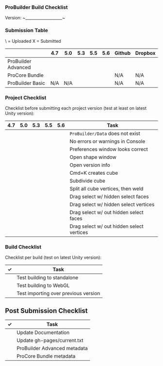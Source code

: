 ### ProBuilder Build Checklist

Version: ~___________________~

### Submission Table

\ = Uploaded
X = Submitted


|                     | 4.7 | 5.0 | 5.3 | 5.5 | 5.6 | Github | Dropbox |
|---------------------|-----|-----|-----|-----|-----|--------|---------|
| ProBuilder Advanced |     |     |     |     |     |        |         |
| ProCore Bundle      |     |     |     |     |     |  N/A   |   N/A   |
| ProBuilder Basic    | N/A | N/A |     |     |     |  N/A   |   N/A   |

### Project Checklist

Checklist before submitting each project version (test at least on latest Unity version):

| 4.7 | 5.0 | 5.3 | 5.5 | 5.6 |  Task                                        |
|-----|-----|-----|-----|-----|----------------------------------------------|
|     |     |     |     |     | `ProBuilder/Data` does not exist             |
|     |     |     |     |     | No errors or warnings in Console             |
|     |     |     |     |     | Preferences window looks correct             |
|     |     |     |     |     | Open shape window                            |
|     |     |     |     |     | Open version info                            |
|     |     |     |     |     | Cmd+K creates cube                           |
|     |     |     |     |     | Subdivide cube                               |
|     |     |     |     |     | Split all cube vertices, then weld           |
|     |     |     |     |     | Drag select w/ hidden select faces           |
|     |     |     |     |     | Drag select w/ hidden select vertices        |
|     |     |     |     |     | Drag select w/ out hidden select faces       |
|     |     |     |     |     | Drag select w/ out hidden select vertices    |

### Build Checklist

Checklist per build (test on latest Unity version):

|✓| Task |
|-|------|
| | Test building to standalone |
| | Test building to WebGL |
| | Test importing over previous version |

## Post Submission Checklist

|✓| Task |
|-|------|
| | Update Documentation |
| | Update gh-pages/current.txt |
| | ProBuilder Advanced metadata |
| | ProCore Bundle metadata |
